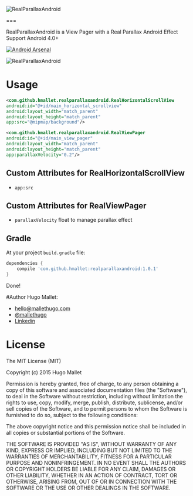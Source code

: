 ![RealParallaxAndroid](https://github.com/mallethugo/RealParallaxAndroid/blob/master/realparallaxandroid.png)

===

RealParallaxAndroid is a View Pager with a Real Parallax Android Effect
Support Android 4.0+

[![Android Arsenal](https://img.shields.io/badge/Android%20Arsenal-RealParallaxAndroid-green.svg?style=true)](https://android-arsenal.com/details/1/2918)

![RealParallaxAndroid](https://github.com/mallethugo/RealParallaxAndroid/blob/master/Demo.gif)

# Usage

```xml
<com.github.hmallet.realparallaxandroid.RealHorizontalScrollView
android:id="@+id/main_horizontal_scrollview"
android:layout_width="match_parent"
android:layout_height="match_parent"
app:src="@mipmap/background"/>

<com.github.hmallet.realparallaxandroid.RealViewPager
android:id="@+id/main_view_pager"
android:layout_width="match_parent"
android:layout_height="match_parent"
app:parallaxVelocity="0.2"/>
```

## Custom Attributes for RealHorizontalScrollView

- `app:src`

## Custom Attributes for RealViewPager

- `parallaxVelocity` float to manage parallax effect


## Gradle

At your project `build.gradle` file:

```groovy
dependencies {
    compile 'com.github.hmallet:realparallaxandroid:1.0.1'
}
```

Done!

#Author
Hugo Mallet:
- hello@mallethugo.com
- [@mallethugo](https://twitter.com/mallethugo)
- [Linkedin](https://www.linkedin.com/in/hugomallet)

# License

The MIT License (MIT)

Copyright (c) 2015 Hugo Mallet

Permission is hereby granted, free of charge, to any person obtaining a copy
of this software and associated documentation files (the "Software"), to deal
in the Software without restriction, including without limitation the rights
to use, copy, modify, merge, publish, distribute, sublicense, and/or sell
copies of the Software, and to permit persons to whom the Software is
furnished to do so, subject to the following conditions:

The above copyright notice and this permission notice shall be included in all
copies or substantial portions of the Software.

THE SOFTWARE IS PROVIDED "AS IS", WITHOUT WARRANTY OF ANY KIND, EXPRESS OR
IMPLIED, INCLUDING BUT NOT LIMITED TO THE WARRANTIES OF MERCHANTABILITY,
FITNESS FOR A PARTICULAR PURPOSE AND NONINFRINGEMENT. IN NO EVENT SHALL THE
AUTHORS OR COPYRIGHT HOLDERS BE LIABLE FOR ANY CLAIM, DAMAGES OR OTHER
LIABILITY, WHETHER IN AN ACTION OF CONTRACT, TORT OR OTHERWISE, ARISING FROM,
OUT OF OR IN CONNECTION WITH THE SOFTWARE OR THE USE OR OTHER DEALINGS IN THE
SOFTWARE.
